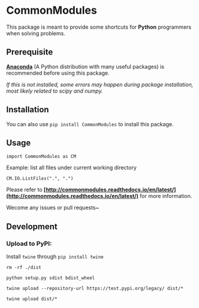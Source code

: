 # CommonModules

This package is meant to provide some shortcuts for **Python** programmers when solving problems.  

## Prerequisite

**[Anaconda](https://www.continuum.io/downloads/)** (A Python distribution with many useful packages) is recommended before using this package.

*If this is not installed, some errors may happen during package installation, most likely related to scipy and numpy.*

## Installation
You can also use `pip install CommonModules` to install this package.

## Usage

 `import CommonModules as CM`

Example: list all files under current working directory

 `CM.IO.ListFiles(".", ".")`

Please refer to **[http://commonmodules.readthedocs.io/en/latest/](http://commonmodules.readthedocs.io/en/latest/)** for more information.  

Wecome any issues or pull requests~


## Development
### Upload to PyPI:
Install `twine` through `pip install twine`

`rm -rf ./dist`

`python setup.py sdist bdist_wheel`

`twine upload --repository-url https://test.pypi.org/legacy/ dist/*`

`twine upload dist/*`
